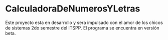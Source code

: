 # CalculadoraDeNumerosYLetras
Este proyecto esta en desarrollo y sera impulsado con el amor de los chicos de sistemas 2do semestre del ITSPP.
El programa se encuentra en versión beta.
